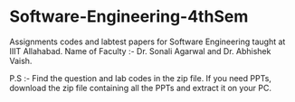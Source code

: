 # Software-Engineering-4thSem
Assignments codes and labtest papers for Software Engineering taught at IIIT Allahabad.
Name of Faculty :- Dr. Sonali Agarwal and Dr. Abhishek Vaish.

P.S :- Find the question and lab codes in the zip file.
If you need PPTs, download the zip file containing all the PPTs and extract it on your PC.


